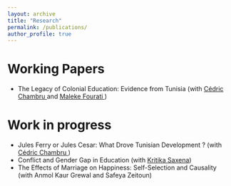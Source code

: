 ```yaml
---
layout: archive
title: "Research"
permalink: /publications/
author_profile: true
---
```


<td/>

Working Papers
===

* The Legacy of Colonial Education: Evidence from Tunisia (with <a href="https://cedricchambru.github.io"> Cédric Chambru </a> and <a href="https://sites.google.com/view/malekefourati/home"> Maleke Fourati </a>)

Work in progress
===

* Jules Ferry or Jules Cesar: What Drove Tunisian Development ? (with <a href="https://cedricchambru.github.io"> Cédric Chambru </a>)
* Conflict and Gender Gap in Education (with <a href="https://www.kritikasaxena.com"> Kritika Saxena</a>)
* The Effects of Marriage on Happiness: Self-Selection and Causality (with Anmol Kaur Grewal and Safeya Zeitoun)
